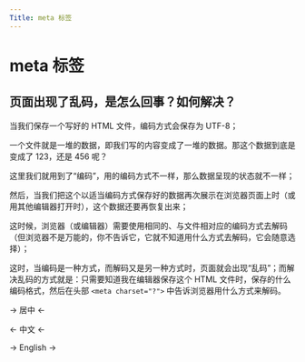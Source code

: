 ```yaml
---
Title: meta 标签
---
```


# meta 标签

## 页面出现了乱码，是怎么回事？如何解决？

当我们保存一个写好的 HTML 文件，编码方式会保存为 UTF-8；

一个文件就是一堆的数据，即我们写的内容变成了一堆的数据。那这个数据到底是变成了 123，还是 456 呢？

这里我们就用到了“编码”，用的编码方式不一样，那么数据呈现的状态就不一样；

然后，当我们把这个以适当编码方式保存好的数据再次展示在浏览器页面上时（或用其他编辑器打开时），这个数据还要再恢复出来；

这时候，浏览器（或编辑器）需要使用相同的、与文件相对应的编码方式去解码（但浏览器不是万能的，你不告诉它，它就不知道用什么方式去解码，它会随意选择）；

这时，当编码是一种方式，而解码又是另一种方式时，页面就会出现“乱码”；而解决乱码的方式就是：只需要知道我在编辑器保存这个 HTML 文件时，保存的什么编码格式，然后在头部 `<meta charset="?">` 中告诉浏览器用什么方式来解码。

-> 居中 <-

<- 中文 <-

-> English ->

